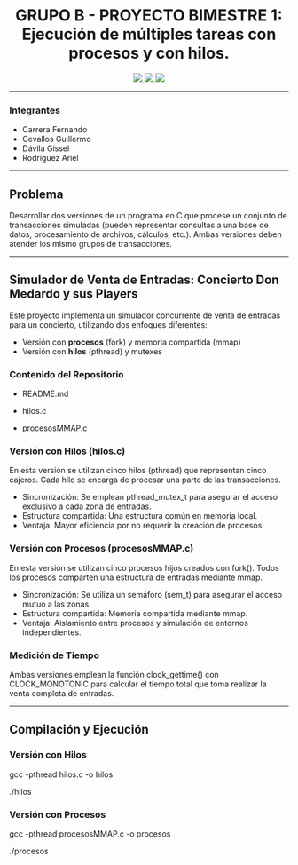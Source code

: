 <center>
  <h1>
    <strong>GRUPO B - PROYECTO BIMESTRE 1: Ejecución de múltiples tareas con procesos y con hilos.</strong>
  </h1>
</center>

<p align="center">
  <a href="https://www.epn.edu.ec/">
    <img src="https://img.shields.io/badge/Escuela%20Polit%C3%A9cnica%20Nacional-blue?style=for-the-badge">
  </a>
  <a href="https://fis.epn.edu.ec/index.php/es/">
    <img src="https://img.shields.io/badge/Facultad%20de%20Ingenier%C3%ADa%20en%20Sistemas-purple?style=for-the-badge">
  </a>
  <a href="https://www.epn.edu.ec/">
    <img src="https://img.shields.io/badge/Software-darkgreen?style=for-the-badge">
  </a>
</p>

***
### **Integrantes**

<ul>
  <li>Carrera Fernando</li>
  <li>Cevallos Guillermo</li>
  <li>Dávila Gissel</li>
  <li>Rodríguez Ariel</li>
</ul>

***
## **Problema**

<p>
  Desarrollar dos versiones de un programa en C que procese un conjunto de transacciones simuladas (pueden representar consultas a una base de datos, procesamiento de archivos, cálculos, etc.).
  Ambas versiones deben atender los mismo grupos de transacciones.
</p>

***

## Simulador de Venta de Entradas: Concierto Don Medardo y sus Players

Este proyecto implementa un simulador concurrente de venta de entradas para un concierto, utilizando dos enfoques diferentes:

- Versión con **procesos** (fork) y memoria compartida (mmap)
- Versión con **hilos** (pthread) y mutexes

### Contenido del Repositorio
- README.md 

- hilos.c  

- procesosMMAP.c 

### Versión con Hilos (hilos.c)

En esta versión se utilizan cinco hilos (pthread) que representan cinco cajeros. Cada hilo se encarga de procesar una parte de las transacciones.

- Sincronización: Se emplean pthread_mutex_t para asegurar el acceso exclusivo a cada zona de entradas.
- Estructura compartida: Una estructura común en memoria local.
- Ventaja: Mayor eficiencia por no requerir la creación de procesos.

### Versión con Procesos (procesosMMAP.c)

En esta versión se utilizan cinco procesos hijos creados con fork(). Todos los procesos comparten una estructura de entradas mediante mmap.

- Sincronización: Se utiliza un semáforo (sem_t) para asegurar el acceso mutuo a las zonas.
- Estructura compartida: Memoria compartida mediante mmap.
- Ventaja: Aislamiento entre procesos y simulación de entornos independientes.

### Medición de Tiempo

Ambas versiones emplean la función clock_gettime() con CLOCK_MONOTONIC para calcular el tiempo total que toma realizar la venta completa de entradas.

***

## Compilación y Ejecución

### Versión con Hilos
gcc -pthread hilos.c -o hilos 

./hilos

### Versión con Procesos
gcc -pthread procesosMMAP.c -o procesos 

./procesos


